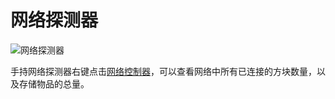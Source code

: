 # 网络探测器

![网络探测器](https://gzassets.cn/minecraft/plugin/slimefun/wiki/addons/images/networks/network-probe.png ':size=25%')

手持网络探测器右键点击[网络控制器](./Network-Controller)，可以查看网络中所有已连接的方块数量，以及存储物品的总量。

